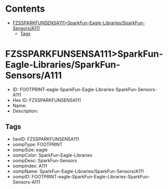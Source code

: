 



Contents
========

* [FZSSPARKFUNSENSA111>SparkFun-Eagle-Libraries/SparkFun-Sensors/A111](#fzssparkfunsensa111sparkfun-eagle-librariessparkfun-sensorsa111)
	* [Tags](#tags)

# FZSSPARKFUNSENSA111>SparkFun-Eagle-Libraries/SparkFun-Sensors/A111

- ID: FOOTPRINT-eagle-SparkFun-Eagle-Libraries-SparkFun-Sensors-A111
- Hex ID: FZSSPARKFUNSENSA111
- Name: 
- Description: 

## Tags

- hexID: FZSSPARKFUNSENSA111
- oompType: FOOTPRINT
- oompSize: eagle
- oompColor: SparkFun-Eagle-Libraries
- oompDesc: SparkFun-Sensors
- oompIndex: A111
- oompName: SparkFun-Eagle-Libraries/SparkFun-Sensors/A111
- oompID: FOOTPRINT-eagle-SparkFun-Eagle-Libraries-SparkFun-Sensors-A111
